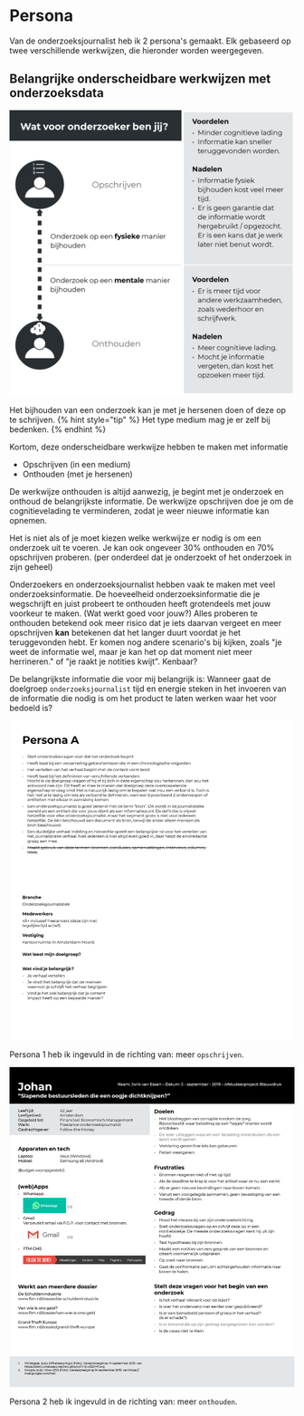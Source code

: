 # Persona

Van de onderzoeksjournalist heb ik 2 persona's gemaakt. Elk gebaseerd op twee verschillende werkwijzen, die hieronder worden weergegeven.


## Belangrijke onderscheidbare werkwijzen met onderzoeksdata

![Belangrijke onderscheidbare werkwijzen met onderzoeksdata](content/persona-classificatie.png)


Het bijhouden van een onderzoek kan je met je hersenen doen of deze op te schrijven.
{% hint style="tip" %}
Het type medium mag je er zelf bij bedenken. 
{% endhint %}

Kortom, deze onderscheidbare werkwijze hebben te maken met informatie
* Opschrijven (in een medium)
* Onthouden (met je hersenen)

De werkwijze onthouden is altijd aanwezig, je begint met je onderzoek en onthoud de belangrijkste informatie.
De werkwijze opschrijven doe je om de cognitievelading te verminderen, zodat je weer nieuwe informatie kan opnemen.

Het is niet als of je moet kiezen welke werkwijze er nodig is om een onderzoek uit te voeren. Je kan ook ongeveer 30% onthouden en 70% opschrijven proberen. (per onderdeel dat je onderzoekt of het onderzoek in zijn geheel)


Onderzoekers en onderzoeksjournalist hebben vaak te maken met veel onderzoeksinformatie. De hoeveelheid onderzoeksinformatie die je wegschrijft en juist probeert te onthouden heeft grotendeels met jouw voorkeur te maken. (Wat werkt goed voor jouw?) Alles proberen te onthouden betekend ook meer risico dat je iets daarvan vergeet en meer opschrijven __kan__ betekenen dat het langer duurt voordat je het teruggevonden hebt. Er komen nog andere scenario's bij kijken, zoals "je weet de informatie wel, maar je kan het op dat moment niet meer herrineren." of "je raakt je notities kwijt". Kenbaar?

De belangrijkste informatie die voor mij belangrijk is: Wanneer gaat de doelgroep `onderzoeksjournalist` tijd en energie steken in het invoeren van de informatie die nodig is om het product te laten werken waar het voor bedoeld is?





![Persona 1](content/persona1.png)

Persona 1 heb ik ingevuld in de richting van: meer `opschrijven`.


![Persona 2](content/persona2.png)

Persona 2 heb ik ingevuld in de richting van: meer `onthouden`.